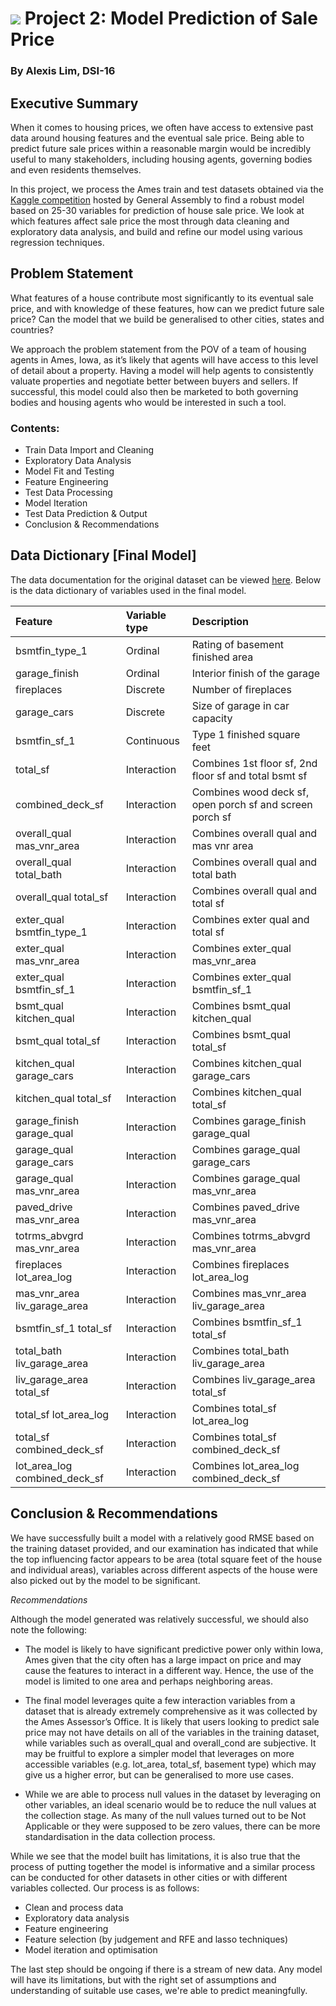 # ![](https://ga-dash.s3.amazonaws.com/production/assets/logo-9f88ae6c9c3871690e33280fcf557f33.png) Project 2: Model Prediction of Sale Price

### By Alexis Lim, DSI-16

## Executive Summary

When it comes to housing prices, we often have access to extensive past data around housing features and the eventual sale price. Being able to predict future sale prices within a reasonable margin would be incredibly useful to many stakeholders, including housing agents, governing bodies and even residents themselves.

In this project, we process the Ames train and test datasets obtained via the [Kaggle competition](https://www.kaggle.com/c/dsi-us-6-project-2-regression-challenge) hosted by General Assembly to find a robust model based on 25-30 variables for prediction of house sale price. We look at which features affect sale price the most through data cleaning and exploratory data analysis, and build and refine our model using various regression techniques.

## Problem Statement

What features of a house contribute most significantly to its eventual sale price, and with knowledge of these features, how can we predict future sale price? Can the model that we build be generalised to other cities, states and countries?

We approach the problem statement from the POV of a team of housing agents in Ames, Iowa, as it’s likely that agents will have access to this level of detail about a property. Having a model will help agents to consistently valuate properties and negotiate better between buyers and sellers. If successful, this model could also then be marketed to both governing bodies and housing agents who would be interested in such a tool.


### Contents:
- Train Data Import and Cleaning
- Exploratory Data Analysis
- Model Fit and Testing
- Feature Engineering
- Test Data Processing
- Model Iteration
- Test Data Prediction & Output
- Conclusion & Recommendations


## Data Dictionary [Final Model]
The data documentation for the original dataset can be viewed [here](http://jse.amstat.org/v19n3/decock/DataDocumentation.txt). Below is the data dictionary of variables used in the final model.

|Feature|Variable type|Description|
|:------|:-------|:-----|
|bsmtfin_type_1|Ordinal|Rating of basement finished area|
|garage_finish|Ordinal|Interior finish of the garage|
|fireplaces|Discrete|Number of fireplaces|
|garage_cars|Discrete|Size of garage in car capacity|
|bsmtfin_sf_1|Continuous|Type 1 finished square feet|
|total_sf|Interaction|Combines 1st floor sf, 2nd floor sf and total bsmt sf |
|combined_deck_sf|Interaction|Combines wood deck sf, open porch sf and screen porch sf |
|overall_qual mas_vnr_area|Interaction|Combines overall qual and mas vnr area |
|overall_qual total_bath|Interaction|Combines overall qual and total bath |
|overall_qual total_sf|Interaction|Combines overall qual and total sf |
|exter_qual bsmtfin_type_1|Interaction|Combines exter qual and total sf |
|exter_qual mas_vnr_area|Interaction | Combines exter_qual mas_vnr_area|I
|exter_qual bsmtfin_sf_1|Interaction | Combines exter_qual bsmtfin_sf_1|
|bsmt_qual kitchen_qual|Interaction | Combines bsmt_qual kitchen_qual|
|bsmt_qual total_sf|Interaction | Combines bsmt_qual total_sf|
|kitchen_qual garage_cars|Interaction | Combines kitchen_qual garage_cars|
|kitchen_qual total_sf|Interaction | Combines kitchen_qual total_sf|
|garage_finish garage_qual|Interaction | Combines garage_finish garage_qual|
|garage_qual garage_cars|Interaction | Combines garage_qual garage_cars|
|garage_qual mas_vnr_area|Interaction | Combines garage_qual mas_vnr_area|
|paved_drive mas_vnr_area|Interaction | Combines paved_drive mas_vnr_area|
|totrms_abvgrd mas_vnr_area|Interaction | Combines totrms_abvgrd mas_vnr_area|
|fireplaces lot_area_log|Interaction | Combines fireplaces lot_area_log|
|mas_vnr_area liv_garage_area|Interaction | Combines mas_vnr_area liv_garage_area|
|bsmtfin_sf_1 total_sf|Interaction | Combines bsmtfin_sf_1 total_sf|
|total_bath liv_garage_area|Interaction | Combines total_bath liv_garage_area|
|liv_garage_area total_sf|Interaction | Combines liv_garage_area total_sf|
|total_sf lot_area_log|Interaction | Combines total_sf lot_area_log|
|total_sf combined_deck_sf|Interaction | Combines total_sf combined_deck_sf|
|lot_area_log combined_deck_sf|Interaction | Combines lot_area_log combined_deck_sf|


## Conclusion & Recommendations

We have successfully built a model with a relatively good RMSE based on the training dataset provided, and our examination has indicated that while the top influencing factor appears to be area (total square feet of the house and individual areas), variables across different aspects of the house were also picked out by the model to be significant.

*Recommendations*

Although the model generated was relatively successful, we should also note the following:

- The model is likely to have significant predictive power only within Iowa, Ames given that the city often has a large impact on price and may cause the features to interact in a different way. Hence, the use of the model is limited to one area and perhaps neighboring areas.

- The final model leverages quite a few interaction variables from a dataset that is already extremely comprehensive as it was collected by the Ames Assessor’s Office. It is likely that users looking to predict sale price may not have details on all of the variables in the training dataset, while variables such as overall_qual and overall_cond are subjective. It may be fruitful to explore a simpler model that leverages on more accessible variables (e.g. lot_area, total_sf, basement type) which may give us a higher error, but can be generalised to more use cases.

- While we are able to process null values in the dataset by leveraging on other variables, an ideal scenario would be to reduce the null values at the collection stage. As many of the null values turned out to be Not Applicable or they were supposed to be zero values, there can be more standardisation in the data collection process.

While we see that the model built has limitations, it is also true that the process of putting together the model is informative and a similar process can be conducted for other datasets in other cities or with different variables collected. Our process is as follows:

- Clean and process data
- Exploratory data analysis
- Feature engineering
- Feature selection (by judgement and RFE and lasso techniques)
- Model iteration and optimisation

The last step should be ongoing if there is a stream of new data. Any model will have its limitations, but with the right set of assumptions and understanding of suitable use cases, we're able to predict meaningfully.
